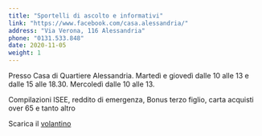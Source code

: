 ```yaml
---
title: "Sportelli di ascolto e informativi"
link: "https://www.facebook.com/casa.alessandria/"
address: "Via Verona, 116 Alessandria"
phone: "0131.533.848"
date: 2020-11-05
weight: 1
---
```


Presso Casa di Quartiere Alessandria. Martedì e giovedì dalle 10 alle 13 e dalle 15 alle 18.30. Mercoledì dalle 10 alle 13. 

Compilazioni ISEE, reddito di emergenza, Bonus terzo figlio, carta acquisti over 65 e tanto altro

Scarica il [volantino](/documents/informazioni_sportelli.jpg)
